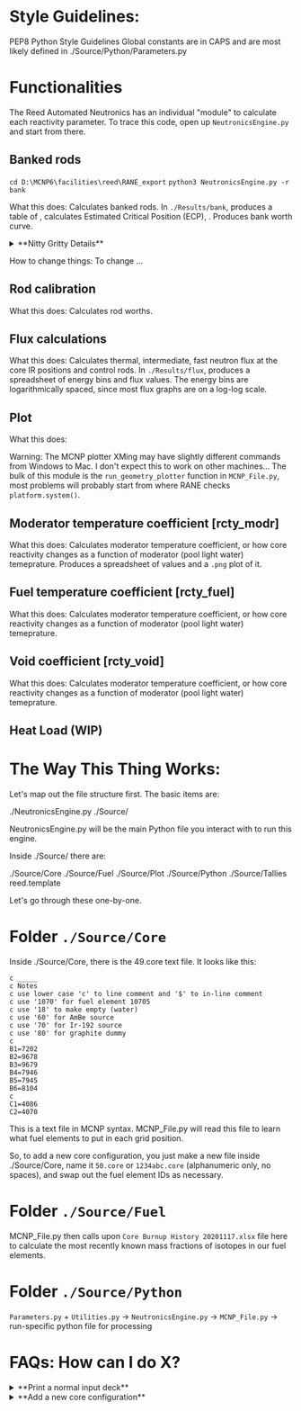 

# Style Guidelines:

PEP8 Python Style Guidelines
Global constants are in CAPS and are most likely defined in ./Source/Python/Parameters.py


# Functionalities
The Reed Automated Neutronics has an individual "module" to calculate each reactivity parameter. To trace this code, open up `NeutronicsEngine.py` and start from there.

## Banked rods

`cd D:\MCNP6\facilities\reed\RANE_export`
`python3 NeutronicsEngine.py -r bank`

What this does: Calculates banked rods. In `./Results/bank`, produces a table of , calculates Estimated Critical Position (ECP), . Produces bank worth curve.

<details>
    <summary> **Nitty Gritty Details** </summary>
    A total of 6 files are produced:
    `reed_core49_bank_keff.csv`
    `reed_core49_bank_params.csv`
    `reed_core49_bank_rho.csv`
    `reed_core49_kntc_results.csv`

</details>


How to change things:
To change 
...

## Rod calibration

What this does: Calculates rod worths.


## Flux calculations

What this does: Calculates thermal, intermediate, fast neutron flux at the core IR positions and control rods. In `./Results/flux`, produces a spreadsheet of energy bins and flux values. The energy bins are logarithmically spaced, since most flux graphs are on a log-log scale.

## Plot

What this does: 

Warning: The MCNP plotter XMing may have slightly different commands from Windows to Mac. I don't expect this to work on other machines... The bulk of this module is the `run_geometry_plotter` function in `MCNP_File.py`, most problems will probably start from where RANE checks `platform.system()`.


## Moderator temperature coefficient [rcty_modr]

What this does: Calculates moderator temperature coefficient, or how core reactivity changes as a function of moderator (pool light water) temeprature. Produces a spreadsheet of values and a `.png` plot of it.

## Fuel temperature coefficient [rcty_fuel]

What this does: Calculates moderator temperature coefficient, or how core reactivity changes as a function of moderator (pool light water) temeprature.

## Void coefficient [rcty_void]

What this does: Calculates moderator temperature coefficient, or how core reactivity changes as a function of moderator (pool light water) temeprature.

## Heat Load (WIP)


# The Way This Thing Works:
Let's map out the file structure first. The basic items are:

./NeutronicsEngine.py
./Source/

NeutronicsEngine.py will be the main Python file you interact with to run this engine.

Inside ./Source/ there are:

./Source/Core
./Source/Fuel
./Source/Plot
./Source/Python
./Source/Tallies
reed.template

Let's go through these one-by-one.

# Folder `./Source/Core`

Inside ./Source/Core, there is the 49.core text file. It looks like this:

    c _____
    c Notes
    c use lower case 'c' to line comment and '$' to in-line comment
    c use '1070' for fuel element 10705
    c use '18' to make empty (water)
    c use '60' for AmBe source
    c use '70' for Ir-192 source
    c use '80' for graphite dummy
    c
    B1=7202
    B2=9678
    B3=9679
    B4=7946
    B5=7945
    B6=8104
    c
    C1=4086
    C2=4070

This is a text file in MCNP syntax. MCNP_File.py will read this file to learn what fuel elements to put in each grid position. 

So, to add a new core configuration, you just make a new file inside ./Source/Core, name it `50.core` or `1234abc.core` (alphanumeric only, no spaces), and swap out the fuel element IDs as necessary.

# Folder `./Source/Fuel`
MCNP_File.py then calls upon `Core Burnup History 20201117.xlsx` file here to calculate the most recently known mass fractions of isotopes in our fuel elements. 

# Folder `./Source/Python`

`Parameters.py` + `Utilities.py` -> `NeutronicsEngine.py` -> `MCNP_File.py` -> run-specific python file for processing





# FAQs: How can I do X?
<details>
    <summary> **Print a normal input deck** </summary>
</details>

<details>
    <summary> **Add a new core configuration** </summary>
</details>


